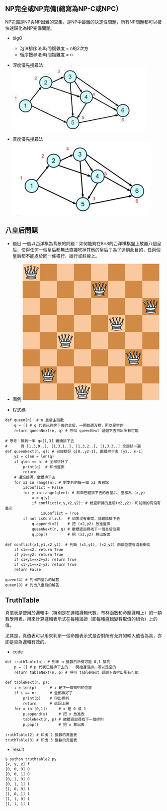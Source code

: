 ## NP完全或NP完備(縮寫為NP-C或NPC）
NP完備是NP與NP困難的交集，是NP中最難的決定性問題，所有NP問題都可以被快速歸化為NP完備問題。

* bigO
    * 泡沫排序法:時間複雜度 = n的2次方
    * 循序搜尋法:時間複雜度 = n

* 深度優先搜尋法
![Pic](https://github.com/hung890202/ai110b/blob/master/note/%E5%9C%96%E7%89%87/深度優先搜尋法.jpg)

* 廣度優先搜尋法
![Pic](https://github.com/hung890202/ai110b/blob/master/note/%E5%9C%96%E7%89%87/廣度優先.jpg)

## 八皇后問題
* 題目
一個以西洋棋為背景的問題：如何能夠在8×8的西洋棋棋盤上放置八個皇后，使得任何一個皇后都無法直接吃掉其他的皇后？為了達到此目的，任兩個皇后都不能處於同一條橫行、縱行或斜線上。

* 圖例
![Pic](https://github.com/hung890202/ai110b/blob/master/note/%E5%9C%96%E7%89%87/八皇后.jpg)

* 程式碼
```
def queen(n): # n 皇后主函數
	q = [] # q 代表已經排下去的皇后，一開始還沒排，所以是空的
	return queenNext(n, q) # 呼叫 queenNext 遞迴下去排出所有可能

# 思考：排到一半 q=[1,3] 繼續排下去
#      對 [1,3,0..], [1,3,1..], [1,3,2..], [1,3,3..] 全部試一遍
def queenNext(n, q): # 已經排好 q[0..y2-1], 繼續排下去 [y2...n-1]
	y2 = qlen = len(q)
	if qlen == n: # 全部排好了
		print(q)  # 印出盤面
		return
	# 還沒排滿，繼續排下去
	for x2 in range(n): # 對本列的每一個 x2 去嘗試
		isConflict = False
		for y in range(qlen): # 前面已經排下去的舊皇后，座標為 (x,y)
			x = q[y]
			if conflict(x,y,x2,y2): # 檢查新排的皇后(x2,y2)，和前面的有沒有衝突
				isConflict = True
		if not isConflict:  # 如果沒有衝突，就繼續排下去
			q.append(x2)    # 把 (x2,y2) 放進盤面
			queenNext(n, q) # 繼續遞迴尋找下一個皇后位置
			q.pop()         # 把 (x2,y2) 移出盤面
		
def conflict(x1,y1,x2,y2): # 判斷 (x1,y1), (x2,y2) 兩個位置有沒有衝突
	if x1==x2: return True
	if y1==y2: return True
	if x1+y1==x2+y2: return True
	if x1-y1==x2-y2: return True
	return False

queen(4) # 列出四皇后的解答
queen(8) # 列出八皇后的解答

```

## TruthTable
真值表是使用於邏輯中（特別是在連結邏輯代數、布林函數和命題邏輯上）的一類數學用表，用來計算邏輯表示式在每種論證（即每種邏輯變數取值的組合）上的值。

尤其是，真值表可以用來判斷一個命題表示式是否對所有允許的輸入值皆為真，亦即是否為邏輯有效的。

* code
```
def truthTable(n): # 列出 n 變數的所有可能 0,1 排列
	p = [] # p 代表已經排下去的，一開始還沒排，所以是空的
	return tableNext(n, p) # 呼叫 tableNext 遞迴下去排出所有可能

def tableNext(n, p):
	i = len(p)      # i 是下一個排列的位置
	if i == n:		# 全部排好了
		print(p)	# 印出排列
		return      # 返回上層
	for x in [0,1]:     # x 是 0 或 1
		p.append(x)		# 把 x 放進表
		tableNext(n, p)	# 繼續遞迴尋找下一個排列
		p.pop()			# 把 x 移出表

truthTable(2) # 印出 2 變數的真值表
truthTable(3) # 印出 3 變數的真值表

```

* result
```
$ python truthtable2.py
[x, y, z] f
[0, 0, 0] 0
[0, 0, 1] 0
[0, 1, 0] 0
[0, 1, 1] 1
[1, 0, 0] 1
[1, 0, 1] 1
[1, 1, 0] 1
[1, 1, 1] 1
```